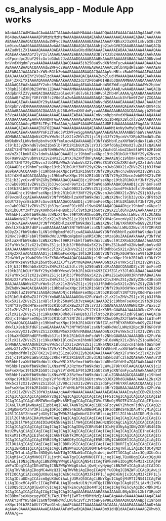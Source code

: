 # cs_analysis_app - Module App works

    WAoAAAACAAMGAwACAwAAAAITAAAAAwAAAhMAAAAzAAAADQAAAAEAAAACAAAADgAAAAE/hHrh
    R64UewAAAA4AAAABP9MzMzMzMzMAAAAQAAAAAQAEAAkAAAAAAAAAEAAAAAEABAAJAAAAAAAA
    ABAAAAABAAQACQAAAAdwZWFyc29uAAAAEAAAAAEABAAJAAAAFXBhaXJ3aXNlLmNvbXBsZXRl
    Lm9icwAAAA0AAAABAAAAAwAAABAAAAABAAQACQAAAAhjb21wbGV0ZQAAABAAAAABAAQACQAA
    AAZudW1iZXIAAAAQAAAAAQAEAAkAAAAGaGNsdXN0AAAAEAAAAAEABAAJAAAAAW4AAAAQAAAA
    AQAEAAkAAAAGY2lyY2xlAAAAEAAAAAEABAAJAAAAB3BlYXJzb24AAAAQAAAAAQAEAAkAAAAV
    cGFpcndpc2UuY29tcGxldGUub2JzAAAADQAAAAEAAABkAAAAEAAAAAEABAAJAAAAD0NvbnRp
    bnVvdXMgdmFycwAAABAAAAABAAQACQAAAA5jb250aW5vdXNfdmFycwAAAA0AAAABAAAADwAA
    ABAAAAABAAQACQAAAAdwZWFyc29uAAAAEAAAAAEABAAJAAAAC2RlbnNpdHlEaWFnAAAAEAAA
    AAEABAAJAAAACWJsYW5rRGlhZwAAABAAAAABAAQACQAAAApVcHBlciBwbG90AAAAEAAAAAEA
    BAAJAAAACWZhY2V0aGlzdAAAABAAAAABAAQACQAAAAZwb2ludHMAAAAQAAAAAQAEAAkAAAAI
    ZmFjZXRiYXIAAAAQAAAAAQAEAAkAAAAOZ2dzY2F0bWF0IHBsb3QAAAMNAAAAAQAAAAAAAAQC
    AAAAAQAEAAkAAAAFY2xhc3MAAAAQAAAAAgAEAAkAAAAHaW50ZWdlcgAEAAkAAAAWc2hpbnlB
    Y3Rpb25CdXR0b25WYWx1ZQAAAP4AAAMNAAAAAQAAAAAAAAQCAAAB/wAAABAAAAACAAQACQAA
    AAdpbnRlZ2VyAAQACQAAABZzaGlueUFjdGlvbkJ1dHRvblZhbHVlAAAA/gAAABAAAAABAAQA
    CQAAABFnZ3NjYXRtYXRfc2V0dGluZwAAABAAAAABAAQACQAAAAxib3hfbm9fZmFjZXQAAAAQ
    AAAAAQAEAAkAAAADY29yAAAAEAAAAAEABAAJAAAABWNvdW50AAAAEAAAAAEABAAJAAAACmNv
    bnRpbnVvdXMAAAANAAAAAQAAAB4AAAANAAAAAQAAAGQAAAAQAAAAAQAEAAkAAAAHQm94cGxv
    dAAAABAAAAABAAQACQAAAA5jb250aW5vdXNfdmFycwAAABAAAAABAAQACQAAAApjb250aW51
    b3VzAAAADQAAAAEAAAAeAAAAEAAAAAEABAAJAAAACmNvbnRpbnVvdXMAAAANAAAAAQAAAAEA
    AAAQAAAAAQAEAAkAAAADNTAwAAAAEAAAAAEABAAJAAAADG11bHRpX3BlcmlvZAAAABAAAAAB
    AAQACQAAAAoyMDE5LTEyLTMxAAAA/gAAAP4AAAMOAAAAAUDR1UAAAAAAAAAEAgAAAf8AAAAQ
    AAAAAQAEAAkAAAAERGF0ZQAAAP4AAAAQAAAAAQAEAAkAAAAKMjAxNy0wMy0zMQAAAP4AAAAQ
    AAAAAQAEAAkAAAAPYmFzZTo6c3VtbWFyeSgpAAAEAgAAAAEABAAJAAAABW5hbWVzAAAAEAAA
    ADMABAAJAAAAQmNzX2FuYWx5c2lzX21vZHVsZS1jc19jb3JfY29ycmVsYXRpb25mdW5uZWxf
    bW9kdWxlLWNvbnRpbnVvdXNfYmlucwAEAAkAAABJY3NfYW5hbHlzaXNfbW9kdWxlLWNzX2Nv
    cl9jb3JyZWxhdGlvbmZ1bm5lbF9tb2R1bGUtZGlzY3JldGVfdGhyZXNoX2luZnJlcQAEAAkA
    AABCY3NfYW5hbHlzaXNfbW9kdWxlLWNzX2Nvcl9jb3JyZWxhdGlvbmZ1bm5lbF9tb2R1bGUt
    cmVmZXJlbmNlX2xldmVsAAQACQAAAD1jc19hbmFseXNpc19tb2R1bGUtY3NfY29yX2NvcnJl
    bGF0aW9uZnVubmVsX21vZHVsZS10YXJnZXRfdmFyAAQACQAAAENjc19hbmFseXNpc19tb2R1
    bGUtY3NfY29yX2NvcnJlbGF0aW9uZnVubmVsX21vZHVsZS10YXJnZXRfdmFyX2xldmVsAAQA
    CQAAADRjc19hbmFseXNpc19tb2R1bGUtY3NfY29yX2NvcnJwbG90X21vZHVsZS1jb3JfbWV0
    aG9kAAQACQAAADFjc19hbmFseXNpc19tb2R1bGUtY3NfY29yX2NvcnJwbG90X21vZHVsZS1j
    b3JfdXNlAAQACQAAADpjc19hbmFseXNpc19tb2R1bGUtY3NfY29yX2NvcnJwbG90X21vZHVs
    ZS1jb3JycGxvdF9hZGRyZWN0AAQACQAAAEBjc19hbmFseXNpc19tb2R1bGUtY3NfY29yX2Nv
    cnJwbG90X21vZHVsZS1jb3JycGxvdF9oY2x1c3RfbWV0aG9kAAQACQAAAD1jc19hbmFseXNp
    c19tb2R1bGUtY3NfY29yX2NvcnJwbG90X21vZHVsZS1jb3JycGxvdF9sb3dlcl9wbG90AAQA
    CQAAADhjc19hbmFseXNpc19tb2R1bGUtY3NfY29yX2NvcnJwbG90X21vZHVsZS1jb3JycGxv
    dF9vcmRlcgAEAAkAAAA5Y3NfYW5hbHlzaXNfbW9kdWxlLWNzX2Nvcl9jb3JycGxvdF9tb2R1
    bGUtY29ycnBsb3RfcGxvdENJAAQACQAAAD1jc19hbmFseXNpc19tb2R1bGUtY3NfY29yX2Nv
    cnJwbG90X21vZHVsZS1jb3JycGxvdF91cHBlcl9wbG90AAQACQAAADhjc19hbmFseXNpc19t
    b2R1bGUtY3NfY29yX0RhdGFFeHBsb3Jlcl9tb2R1bGUtY29yX21ldGhvZAAEAAkAAAA1Y3Nf
    YW5hbHlzaXNfbW9kdWxlLWNzX2Nvcl9EYXRhRXhwbG9yZXJfbW9kdWxlLWNvcl91c2UABAAJ
    AAAANmNzX2FuYWx5c2lzX21vZHVsZS1jc19jb3JfRGF0YUV4cGxvcmVyX21vZHVsZS1tYXhf
    Y2F0cwAEAAkAAAA3Y3NfYW5hbHlzaXNfbW9kdWxlLWNzX2Nvcl9EYXRhRXhwbG9yZXJfbW9k
    dWxlLXBsb3RfdGFicwAEAAkAAAA6Y3NfYW5hbHlzaXNfbW9kdWxlLWNzX2Nvcl9EYXRhRXhw
    bG9yZXJfbW9kdWxlLXNldHRpbmdfdGFicwAEAAkAAAA9Y3NfYW5hbHlzaXNfbW9kdWxlLWNz
    X2Nvcl9HR2FsbHlfbW9kdWxlLWNhcmRpbmFsaXR5X3RocmVzaG9sZAAEAAkAAAAyY3NfYW5h
    bHlzaXNfbW9kdWxlLWNzX2Nvcl9HR2FsbHlfbW9kdWxlLWNvcl9tZXRob2QABAAJAAAAN2Nz
    X2FuYWx5c2lzX21vZHVsZS1jc19jb3JfR0dhbGx5X21vZHVsZS1kaWFnX2NvbnRpbnVvdXMA
    BAAJAAAANWNzX2FuYWx5c2lzX21vZHVsZS1jc19jb3JfR0dhbGx5X21vZHVsZS1kaWFnX2Rp
    c2NyZXRlAAQACQAAAD1jc19hbmFseXNpc19tb2R1bGUtY3NfY29yX0dHYWxseV9tb2R1bGUt
    Z2dwYWlyc19wbG90c19zZXR0aW5nAAQACQAAADNjc19hbmFseXNpc19tb2R1bGUtY3NfY29y
    X0dHYWxseV9tb2R1bGUtbG93ZXJfY29tYm8ABAAJAAAAOGNzX2FuYWx5c2lzX21vZHVsZS1j
    c19jb3JfR0dhbGx5X21vZHVsZS1sb3dlcl9jb250aW51b3VzAAQACQAAADZjc19hbmFseXNp
    c19tb2R1bGUtY3NfY29yX0dHYWxseV9tb2R1bGUtbG93ZXJfZGlzY3JldGUABAAJAAAAMWNz
    X2FuYWx5c2lzX21vZHVsZS1jc19jb3JfR0dhbGx5X21vZHVsZS1wbG90X3RhYnMABAAJAAAA
    NGNzX2FuYWx5c2lzX21vZHVsZS1jc19jb3JfR0dhbGx5X21vZHVsZS1yZWZyZXNoX3Bsb3QA
    BAAJAAAANWNzX2FuYWx5c2lzX21vZHVsZS1jc19jb3JfR0dhbGx5X21vZHVsZS1yZXNldF9k
    ZWZhdWx0AAQACQAAADRjc19hbmFseXNpc19tb2R1bGUtY3NfY29yX0dHYWxseV9tb2R1bGUt
    c2V0dGluZ190YWJzAAQACQAAADNjc19hbmFseXNpc19tb2R1bGUtY3NfY29yX0dHYWxseV9t
    b2R1bGUtdXBwZXJfY29tYm8ABAAJAAAAOGNzX2FuYWx5c2lzX21vZHVsZS1jc19jb3JfR0dh
    bGx5X21vZHVsZS11cHBlcl9jb250aW51b3VzAAQACQAAADZjc19hbmFseXNpc19tb2R1bGUt
    Y3NfY29yX0dHYWxseV9tb2R1bGUtdXBwZXJfZGlzY3JldGUABAAJAAAAMWNzX2FuYWx5c2lz
    X21vZHVsZS1jc19jb3JfR0dhbGx5X21vZHVsZS12YXJzX3R5cGUABAAJAAAAOGNzX2FuYWx5
    c2lzX21vZHVsZS1jc19kaXN0X0RhdGFFeHBsb3Jlcl9tb2R1bGUtaGlzdF9iaW5zAAQACQAA
    ADdjc19hbmFseXNpc19tb2R1bGUtY3NfZGlzdF9EYXRhRXhwbG9yZXJfbW9kdWxlLW1heF9j
    YXRzAAQACQAAADhjc19hbmFseXNpc19tb2R1bGUtY3NfZGlzdF9EYXRhRXhwbG9yZXJfbW9k
    dWxlLXBsb3RfdGFicwAEAAkAAAA7Y3NfYW5hbHlzaXNfbW9kdWxlLWNzX2Rpc3RfRGF0YUV4
    cGxvcmVyX21vZHVsZS1zZXR0aW5nX3RhYnMABAAJAAAAOmNzX2FuYWx5c2lzX21vZHVsZS1j
    c19kaXN0X0RhdGFFeHBsb3Jlcl9tb2R1bGUtdmFsdWVfc2NhbGUABAAJAAAAQGNzX2FuYWx5
    c2lzX21vZHVsZS1jc19kaXN0X1BlcmZvcm1hbmNlQW5hbHl0aWNzX21vZHVsZS1oaXN0X2Jp
    bnMABAAJAAAAQmNzX2FuYWx5c2lzX21vZHVsZS1jc19kaXN0X1BlcmZvcm1hbmNlQW5hbHl0
    aWNzX21vZHVsZS12YWx1ZV9zY2FsZQAEAAkAAAA1Y3NfYW5hbHlzaXNfbW9kdWxlLWNzX21p
    c3NpbmdfdmlzZGF0X21vZHVsZS1zaG93X2Zyb20ABAAJAAAAPGNzX2FuYWx5c2lzX21vZHVs
    ZS1jc19taXNzaW5nX3Zpc2RhdF9tb2R1bGUtc2hvd193aW5kb3dfc2l6ZQAEAAkAAAAuY3Nf
    YW5hbHlzaXNfbW9kdWxlLXNsaWNlX3RzYmxfbW9kdWxlLWRhdGVfdHlwZQAEAAkAAAAtY3Nf
    YW5hbHlzaXNfbW9kdWxlLXNsaWNlX3RzYmxfbW9kdWxlLWVuZF9kYXRlAAQACQAAAC9jc19h
    bmFseXNpc19tb2R1bGUtc2xpY2VfdHNibF9tb2R1bGUtZm9jdXNfdmFycwAEAAkAAAAqY3Nf
    YW5hbHlzaXNfbW9kdWxlLXNsaWNlX3RzYmxfbW9kdWxlLWluZGNkAAQACQAAADBjc19hbmFs
    eXNpc19tb2R1bGUtc2xpY2VfdHNibF9tb2R1bGUtcmVwb3J0X2RhdGUABAAJAAAAL2NzX2Fu
    YWx5c2lzX21vZHVsZS1zbGljZV90c2JsX21vZHVsZS1zdGFydF9kYXRlAAQACQAAACpjc19h
    bmFseXNpc19tb2R1bGUtc2xpY2VfdHNibF9tb2R1bGUtc3RrY2QABAAJAAAAF2NzX2FuYWx5
    c2lzX21vZHVsZS10YWJzAAAA/gAAAhMAAAACAAAAEAAAAAEABAAJAAAExyAgICBwZXJpb2Qg
    ICAgICAgICAgICAgaW5kY2QgICAgICAgICAgICAgICAgIFFSICAgICAgICAgICAgICAgIENS
    ICAgICAgICAgCiBMZW5ndGg6Mzk5MTggICAgICAgTGVuZ3RoOjM5OTE4ICAgICAgIE1pbi4g
    ICA6LTAuMjAwNyAgIE1pbi4gICA6LTAuNTg2NCAgCiBDbGFzcyA6Y2hhcmFjdGVyICAgQ2xh
    c3MgOmNoYXJhY3RlciAgIDFzdCBRdS46IDAuODEwMiAgIDFzdCBRdS46IDAuMTcyMiAgCiBN
    b2RlICA6Y2hhcmFjdGVyICAgTW9kZSAgOmNoYXJhY3RlciAgIE1lZGlhbiA6IDEuMjkzNiAg
    IE1lZGlhbiA6IDAuMzUwMCAgCiAgICAgICAgICAgICAgICAgICAgICAgICAgICAgICAgICAg
    ICAgIE1lYW4gICA6IDIuMDk5NSAgIE1lYW4gICA6IDAuNzQ5OCAgCiAgICAgICAgICAgICAg
    ICAgICAgICAgICAgICAgICAgICAgICAgIDNyZCBRdS46IDIuMjU3NyAgIDNyZCBRdS46IDAu
    NzU2MyAgCiAgICAgICAgICAgICAgICAgICAgICAgICAgICAgICAgICAgICAgIE1heC4gICA6
    NzkuMzIxMyAgIE1heC4gICA6NTkuNTk3MCAgCiAgICAgICAgICAgICAgICAgICAgICAgICAg
    ICAgICAgICAgICAgIE5BJ3MgICA6ODEyICAgICAgIE5BJ3MgICA6ODE1ICAgICAgCiAgICAg
    IElDUiAgICAgICAgICAgICAgICBDRk9SICAgICAgICAgICAgICBURFIgICAgICAgICAgICAg
    ICAgIENGQ1IgICAgICAgICAgCiBNaW4uICAgOi00MTE4NS45ICAgTWluLiAgIDotOC4yNzMw
    ICAgTWluLiAgIDotNDQyNzkuNTUgICBNaW4uICAgOiAwLjAwOTI1OCAgCiAxc3QgUXUuOiAg
    ICAgMi4xICAgMXN0IFF1LjotMC4wNTgyICAgMXN0IFF1LjogICAgLTQuODggICAxc3QgUXUu
    OiAwLjI0Nzg2NyAgCiBNZWRpYW4gOiAgICAgNS4zICAgTWVkaWFuIDogMC4wMzIxICAgTWVk
    aWFuIDogICAgIDEuNTUgICBNZWRpYW4gOiAwLjQwNjcyNyAgCiBNZWFuICAgOiAgICA2OC43
    ICAgTWVhbiAgIDogMC4wNzQ3ICAgTWVhbiAgIDogICAgMjYuODkgICBNZWFuICAgOiAwLjQy
    OTIzOCAgCiAzcmQgUXUuOiAgICAxNC4xICAgM3JkIFF1LjogMC4xNjIxICAgM3JkIFF1Ljog
    ICAgIDcuODkgICAzcmQgUXUuOiAwLjU3MzQ5OCAgCiBNYXguICAgOjM4MTI2NS41ICAgTWF4
    LiAgIDoxMC4yOTc1ICAgTWF4LiAgIDoxNzU1NjYuNTQgICBNYXguICAgOjE5LjAxMjIxMCAg
    CiBOQSdzICAgOjEwOTcyICAgICAgTkEncyAgIDo4MTIgICAgICAgTkEncyAgIDoxMDk3MiAg
    ICAgICAgICAgICAgICAgICAgICAgICAgAAAAEAAAAAEABAAJAAAAL0Nyb3NzLXNlY3Rpb25h
    bCBBbmFseXNpcygyMDE3LTAzLTMxfjIwMTctMDMtMzEpAAAEAgAAAv8AAAAQAAAAAgAEAAkA
    AAAkY3NfYW5hbHlzaXNfbW9kdWxlLWJhc2Vfc3VtbWFyeV90ZXh0AAQACQAAABpjc19hbmFs
    eXNpc19tb2R1bGUtY2FwdGlvbgAAAP4AAAITAAAAAAAABAIAAAL/AAAAEAAAAAAAAAD+AAAE
    AgAAAv8AAAAQAAAAAwAEAAkAAAAFaW5wdXQABAAJAAAABm91dHB1dAAEAAkAAAAGZXhwb3J0
    AAAA/g==

